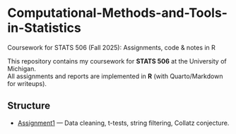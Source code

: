 # Computational-Methods-and-Tools-in-Statistics
Coursework for STATS 506 (Fall 2025): Assignments, code &amp; notes in R

This repository contains my coursework for **STATS 506** at the University of Michigan.  
All assignments and reports are implemented in **R** (with Quarto/Markdown for writeups).

## Structure
- [Assignment1](Assignment1/) — Data cleaning, t-tests, string filtering, Collatz conjecture.
